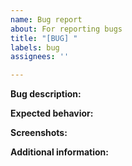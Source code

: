 ```yaml
---
name: Bug report
about: For reporting bugs
title: "[BUG] "
labels: bug
assignees: ''

---
```


**Bug description:**


**Expected behavior:**


**Screenshots:**


**Additional information:**

